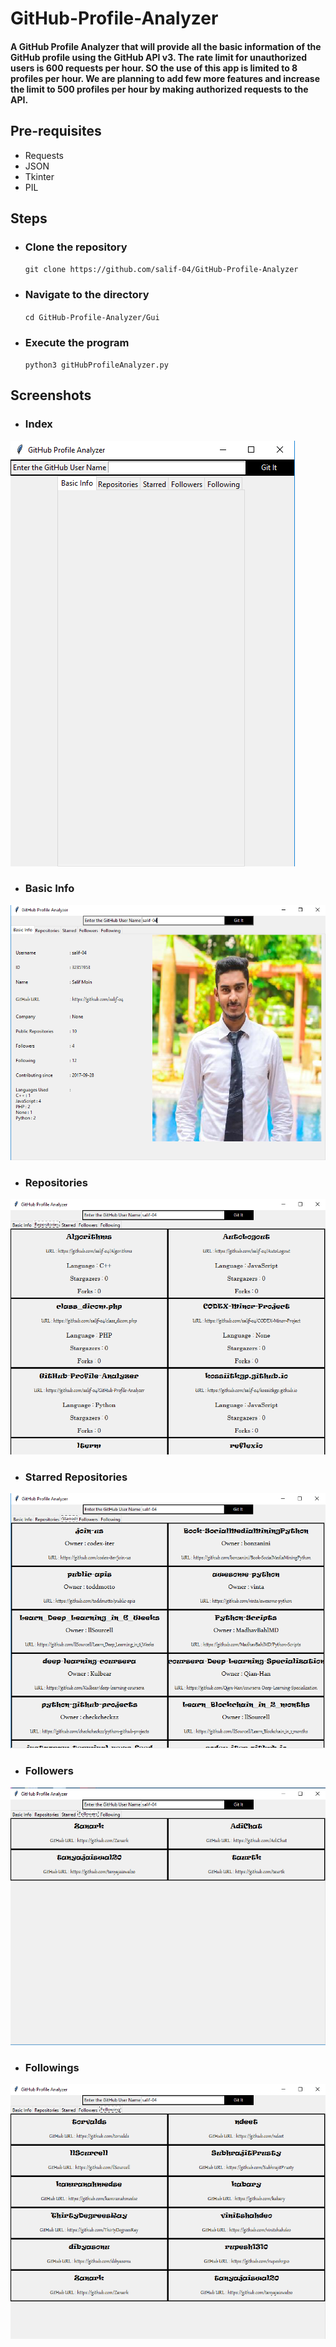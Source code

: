 # GitHub-Profile-Analyzer
#### A GitHub Profile Analyzer that will provide all the basic information of the GitHub profile using the GitHub API v3. The rate limit for unauthorized users is 600 requests per hour. SO the use of this app is limited to 8 profiles per hour. We are planning to  add few more features and increase the limit to 500 profiles per hour by making authorized requests to the API.

## Pre-requisites
* Requests
* JSON
* Tkinter
* PIL

## Steps
* ### Clone the repository
    `git clone https://github.com/salif-04/GitHub-Profile-Analyzer`
* ### Navigate to the directory
    `cd GitHub-Profile-Analyzer/Gui`
* ### Execute the program
    `python3 gitHubProfileAnalyzer.py`

## Screenshots
* ### Index
![Index](Gui/index.png)
* ### Basic Info
![Basic Info](Gui/basic.png)
* ### Repositories
![Repositories](Gui/repo.png)
* ### Starred Repositories
![Starred Repositories](Gui/starred.png)
* ### Followers
![Followers](Gui/followers.png)
* ### Followings
![Followings](Gui/followings.png)
